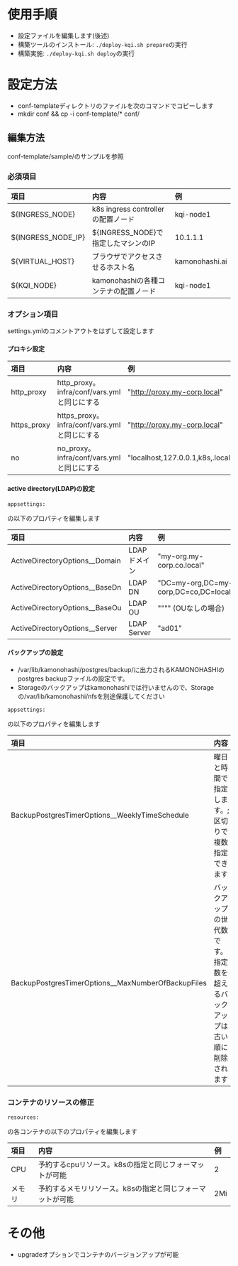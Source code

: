 # 使用手順
* 設定ファイルを編集します(後述)
* 構築ツールのインストール: `./deploy-kqi.sh prepare`の実行
* 構築実施: `./deploy-kqi.sh deploy`の実行

# 設定方法
* conf-templateディレクトリのファイルを次のコマンドでコピーします
* mkdir conf && cp -i conf-template/* conf/ 

## 編集方法
conf-template/sample/のサンプルを参照
### 必須項目
|項目|内容|例|
|:---|:---|:---|
|${INGRESS_NODE}|k8s ingress controllerの配置ノード|kqi-node1|
|${INGRESS_NODE_IP}|${INGRESS_NODE}で指定したマシンのIP|10.1.1.1|
|${VIRTUAL_HOST}|ブラウザでアクセスさせるホスト名|kamonohashi.ai|
|${KQI_NODE}|kamonohashiの各種コンテナの配置ノード|kqi-node1|

### オプション項目
settings.ymlのコメントアウトをはずして設定します

#### プロキシ設定
|項目|内容|例|
|:---|:---|:---|
|http_proxy|http_proxy。infra/conf/vars.ymlと同じにする|"http://proxy.my-corp.local"|
|https_proxy|https_proxy。infra/conf/vars.ymlと同じにする|"http://proxy.my-corp.local"|
|no|no_proxy。infra/conf/vars.ymlと同じにする|"localhost,127.0.0.1,k8s,.local"|
#### active directory(LDAP)の設定
```
appsettings:
```
の以下のプロパティを編集します

|項目|内容|例|
|:---|:---|:---|
|ActiveDirectoryOptions__Domain|LDAPドメイン|"my-org.my-corp.co.local"|
|ActiveDirectoryOptions__BaseDn|LDAP DN|"DC=my-org,DC=my-corp,DC=co,DC=local"|
|ActiveDirectoryOptions__BaseOu|LDAP OU|"\"\"" (OUなしの場合)|
|ActiveDirectoryOptions__Server|LDAP Server|"ad01"|

#### バックアップの設定
* /var/lib/kamonohashi/postgres/backup/に出力されるKAMONOHASHIのpostgres backupファイルの設定です。
* Storageのバックアップはkamonohashiでは行いませんので、Storageの/var/lib/kamonohashi/nfsを別途保護してください
```
appsettings:
```
の以下のプロパティを編集します

|項目|内容|例|
|:---|:---|:---|
|BackupPostgresTimerOptions__WeeklyTimeSchedule|曜日と時間で指定します。;区切りで複数指定できます|"Sun=01:00:00;Mon=01:00:00"|
|BackupPostgresTimerOptions__MaxNumberOfBackupFiles|バックアップの世代数です。指定数を超えるバックアップは古い順に削除されます|"1"|

### コンテナのリソースの修正
```
resources:
```
の各コンテナの以下のプロパティを編集します

|項目|内容|例|
|:---|:---|:---|
|CPU|予約するcpuリソース。k8sの指定と同じフォーマットが可能|2|
|メモリ|予約するメモリリソース。k8sの指定と同じフォーマットが可能|2Mi|

# その他
* upgradeオプションでコンテナのバージョンアップが可能